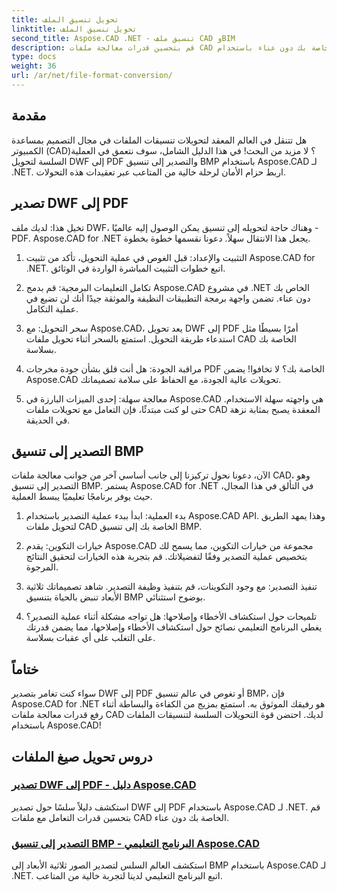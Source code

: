 ```yaml
---
title: تحويل تنسيق الملف
linktitle: تحويل تنسيق الملف
second_title: Aspose.CAD .NET - تنسيق ملف CAD وBIM
description: قم بتحسين قدرات معالجة ملفات CAD الخاصة بك دون عناء باستخدام Aspose.CAD لـ .NET. استكشف البرامج التعليمية حول تصدير DWF إلى PDF وتصدير الصور ثلاثية الأبعاد إلى تنسيق BMP.
type: docs
weight: 36
url: /ar/net/file-format-conversion/
---
```


## مقدمة

هل تتنقل في العالم المعقد لتحويلات تنسيقات الملفات في مجال التصميم بمساعدة الكمبيوتر (CAD)؟ لا مزيد من البحث! في هذا الدليل الشامل، سوف نتعمق في العملية السلسة لتحويل DWF إلى PDF والتصدير إلى تنسيق BMP باستخدام Aspose.CAD لـ .NET. اربط حزام الأمان لرحلة خالية من المتاعب عبر تعقيدات هذه التحولات.

## تصدير DWF إلى PDF

تخيل هذا: لديك ملف DWF، وهناك حاجة لتحويله إلى تنسيق يمكن الوصول إليه عالميًا - PDF. Aspose.CAD for .NET يجعل هذا الانتقال سهلاً. دعونا نقسمها خطوة بخطوة.

1. التثبيت والإعداد: قبل الغوص في عملية التحويل، تأكد من تثبيت Aspose.CAD for .NET. اتبع خطوات التثبيت المباشرة الواردة في الوثائق.

2. تكامل التعليمات البرمجية: قم بدمج Aspose.CAD في مشروع .NET الخاص بك دون عناء. تضمن واجهة برمجة التطبيقات النظيفة والموثقة جيدًا أنك لن تضيع في عملية التكامل.

3. سحر التحويل: مع Aspose.CAD، يعد تحويل DWF إلى PDF أمرًا بسيطًا مثل استدعاء طريقة التحويل. استمتع بالسحر أثناء تحويل ملفات CAD الخاصة بك بسلاسة.

4. مراقبة الجودة: هل أنت قلق بشأن جودة مخرجات PDF الخاصة بك؟ لا تخافوا! يضمن Aspose.CAD تحويلات عالية الجودة، مع الحفاظ على سلامة تصميماتك.

5. معالجة سهلة: إحدى الميزات البارزة في Aspose.CAD هي واجهته سهلة الاستخدام. حتى لو كنت مبتدئًا، فإن التعامل مع تحويلات ملفات CAD المعقدة يصبح بمثابة نزهة في الحديقة.

## التصدير إلى تنسيق BMP

الآن، دعونا نحول تركيزنا إلى جانب أساسي آخر من جوانب معالجة ملفات CAD، وهو التصدير إلى تنسيق BMP. يستمر Aspose.CAD for .NET في التألق في هذا المجال، حيث يوفر برنامجًا تعليميًا يبسط العملية.

1. بدء العملية: ابدأ ببدء عملية التصدير باستخدام Aspose.CAD API. وهذا يمهد الطريق لتحويل ملفات CAD الخاصة بك إلى تنسيق BMP.

2. خيارات التكوين: يقدم Aspose.CAD مجموعة من خيارات التكوين، مما يسمح لك بتخصيص عملية التصدير وفقًا لتفضيلاتك. قم بتجربة هذه الخيارات لتحقيق النتائج المرجوة.

3. تنفيذ التصدير: مع وجود التكوينات، قم بتنفيذ وظيفة التصدير. شاهد تصميماتك ثلاثية الأبعاد تنبض بالحياة بتنسيق BMP بوضوح استثنائي.

4. تلميحات حول استكشاف الأخطاء وإصلاحها: هل تواجه مشكلة أثناء عملية التصدير؟ يغطي البرنامج التعليمي نصائح حول استكشاف الأخطاء وإصلاحها، مما يضمن قدرتك على التغلب على أي عقبات بسلاسة.

## ختاماً

سواء كنت تغامر بتصدير DWF إلى PDF أو تغوص في عالم تنسيق BMP، فإن Aspose.CAD for .NET هو رفيقك الموثوق به. استمتع بمزيج من الكفاءة والبساطة أثناء رفع قدرات معالجة ملفات CAD لديك. احتضن قوة التحويلات السلسة لتنسيقات الملفات باستخدام Aspose.CAD!
## دروس تحويل صيغ الملفات
### [تصدير DWF إلى PDF - دليل Aspose.CAD](./exporting-dwf-to-pdf/)
استكشف دليلاً سلسًا حول تصدير DWF إلى PDF باستخدام Aspose.CAD لـ .NET. قم بتحسين قدرات التعامل مع ملفات CAD الخاصة بك دون عناء.
### [التصدير إلى تنسيق BMP - البرنامج التعليمي Aspose.CAD](./exporting-to-bmp-format/)
استكشف العالم السلس لتصدير الصور ثلاثية الأبعاد إلى BMP باستخدام Aspose.CAD لـ .NET. اتبع البرنامج التعليمي لدينا لتجربة خالية من المتاعب.